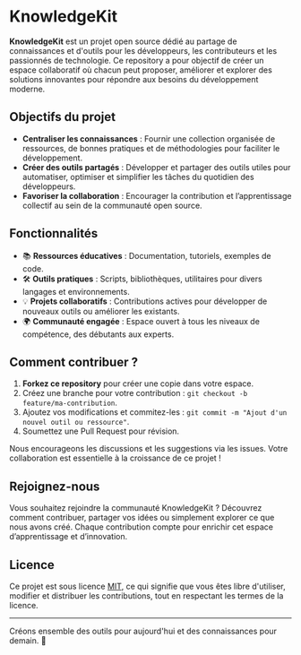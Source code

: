 # KnowledgeKit

**KnowledgeKit** est un projet open source dédié au partage de connaissances et d'outils pour les développeurs, les contributeurs et les passionnés de technologie. Ce repository a pour objectif de créer un espace collaboratif où chacun peut proposer, améliorer et explorer des solutions innovantes pour répondre aux besoins du développement moderne.

## Objectifs du projet

- **Centraliser les connaissances** : Fournir une collection organisée de ressources, de bonnes pratiques et de méthodologies pour faciliter le développement.
- **Créer des outils partagés** : Développer et partager des outils utiles pour automatiser, optimiser et simplifier les tâches du quotidien des développeurs.
- **Favoriser la collaboration** : Encourager la contribution et l’apprentissage collectif au sein de la communauté open source.

## Fonctionnalités

- 📚 **Ressources éducatives** : Documentation, tutoriels, exemples de code.
- 🛠️ **Outils pratiques** : Scripts, bibliothèques, utilitaires pour divers langages et environnements.
- 💡 **Projets collaboratifs** : Contributions actives pour développer de nouveaux outils ou améliorer les existants.
- 🌍 **Communauté engagée** : Espace ouvert à tous les niveaux de compétence, des débutants aux experts.

## Comment contribuer ?

1. **Forkez ce repository** pour créer une copie dans votre espace.
2. Créez une branche pour votre contribution : `git checkout -b feature/ma-contribution`.
3. Ajoutez vos modifications et commitez-les : `git commit -m "Ajout d'un nouvel outil ou ressource"`.
4. Soumettez une Pull Request pour révision.

Nous encourageons les discussions et les suggestions via les issues. Votre collaboration est essentielle à la croissance de ce projet !

## Rejoignez-nous

Vous souhaitez rejoindre la communauté KnowledgeKit ? Découvrez comment contribuer, partager vos idées ou simplement explorer ce que nous avons créé. Chaque contribution compte pour enrichir cet espace d’apprentissage et d’innovation.

## Licence

Ce projet est sous licence [MIT](LICENSE), ce qui signifie que vous êtes libre d'utiliser, modifier et distribuer les contributions, tout en respectant les termes de la licence.

---

Créons ensemble des outils pour aujourd'hui et des connaissances pour demain. 🚀
